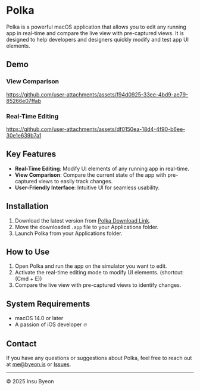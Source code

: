 # Polka

Polka is a powerful macOS application that allows you to edit any running app in real-time and compare the live view with pre-captured views. It is designed to help developers and designers quickly modify and test app UI elements.

## Demo
### **View Comparison**

https://github.com/user-attachments/assets/f94d0925-33ee-4bd9-ae79-85266e07ffab

### **Real-Time Editing**

https://github.com/user-attachments/assets/df0150ea-18d4-4f90-b6ee-30e1e639b7a1


## Key Features

- **Real-Time Editing**: Modify UI elements of any running app in real-time.
- **View Comparison**: Compare the current state of the app with pre-captured views to easily track changes.
- **User-Friendly Interface**: Intuitive UI for seamless usability.

## Installation

1. Download the latest version from [Polka Download Link](https://github.com/user-attachments/files/19669013/Polka.zip).
2. Move the downloaded `.app` file to your Applications folder.
3. Launch Polka from your Applications folder.

## How to Use
1. Open Polka and run the app on the simulator you want to edit.
2. Activate the real-time editing mode to modify UI elements. (shortcut: (Cmd + E))
3. Compare the live view with pre-captured views to identify changes.

## System Requirements

- macOS 14.0 or later
- A passion of iOS developer 🔥

## Contact

If you have any questions or suggestions about Polka, feel free to reach out at [me@byeon.is](mailto:me@byeon.is) or [Issues](https://github.com/chorim/Polka-release/issues/new).

---

© 2025 Insu Byeon
